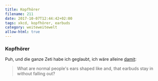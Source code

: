 ```yaml
---
title: Kopfhörer
filename: 211
date: 2017-10-07T12:44:42+02:00
tags: xkcd, kopfhörer, earbuds
category: weiteweitewelt
allow-html: true
---
```

### Kopfhörer
<p>Puh, und die ganze Zeti habe ich geglaubt, ich wäre alleine <a href="https://xkcd.com/1899/">damit</a>:</p>
<blockquote cite="https://xkcd.com/1899/">
What are normal people's ears shaped like and, that earbuds stay in without falling out?
</blockquote>
